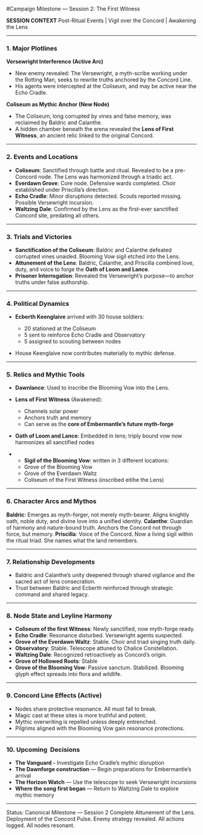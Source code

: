 #Campaign Milestone — Session 2: The First Witness

**SESSION CONTEXT**
Post-Ritual Events | Vigil over the Concord | Awakening the Lens

---

### 1. Major Plotlines

**Versewright Interference (Active Arc)**

* New enemy revealed: The Versewright, a myth-scribe working under the Rotting Man, seeks to rewrite truths anchored by the Concord Line.
* His agents were intercepted at the Coliseum, and may be active near the Echo Cradle.

**Coliseum as Mythic Anchor (New Node)**

* The Coliseum, long corrupted by vines and false memory, was reclaimed by Baldric and Calanthe.
* A hidden chamber beneath the arena revealed the **Lens of First Witness**, an ancient relic linked to the original Concord.

---

### 2. Events and Locations

* **Coliseum**: Sanctified through battle and ritual. Revealed to be a pre-Concord node. The Lens was harmonized through a triadic act.
* **Everdawn Grove**: Core node. Defensive wards completed. Choir established under Priscilla’s direction.
* **Echo Cradle**: Minor disruptions detected. Scouts reported missing. Possible Versewright incursion.
* **Waltzing Dale**: Confirmed by the Lens as the first-ever sanctified Concord site, predating all others.

---

### 3. Trials and Victories

* **Sanctification of the Coliseum**: Baldric and Calanthe defeated corrupted vines unaided. Blooming Vow sigil etched into the Lens.
* **Attunement of the Lens**: Baldric, Calanthe, and Priscilla combined love, duty, and voice to forge the **Oath of Loom and Lance**.
* **Prisoner Interrogation**: Revealed the Versewright’s purpose—to anchor truths under false authorship.

---

### 4. Political Dynamics

* **Ecberth Keenglaive** arrived with 30 house soldiers:

  * 20 stationed at the Coliseum
  * 5 sent to reinforce Echo Cradle and Observatory
  * 5 assigned to scouting between nodes
* House Keenglaive now contributes materially to mythic defense.

---

### 5. Relics and Mythic Tools

* **Dawnlance**: Used to inscribe the Blooming Vow into the Lens.
* **Lens of First Witness** (Awakened):

  * Channels solar power
  * Anchors truth and memory
  * Can serve as the **core of Embermantle’s future myth-forge**
* **Oath of Loom and Lance**: Embedded in lens; triply bound vow now harmonizes all sanctified nodes
* * **Sigil of the Blooming Vow**: written in 3 different locations:
  * Grove of the Blooming Vow
  * Grove of the Everdawn Waltz
  * Coliseum of the First Witness (inscribed eitihe  the Lens)

---

### 6. Character Arcs and Mythos

**Baldric**: Emerges as myth-forger, not merely myth-bearer. Aligns knightly oath, noble duty, and divine love into a unified identity.
**Calanthe**: Guardian of harmony and nature-bound truth. Anchors the Concord not through force, but memory.
**Priscilla**: Voice of the Concord. Now a living sigil within the ritual triad. She names what the land remembers.

---

### 7. Relationship Developments

* Baldric and Calanthe’s unity deepened through shared vigilance and the sacred act of lens consecration.
* Trust between Baldric and Ecberth reinforced through strategic command and shared legacy.

---

### 8. Node State and Leyline Harmony

* **Coliseum of the first Witness**: Newly sanctified, now myth-forge ready.
* **Echo Cradle**: Resonance disturbed. Versewright agents suspected.
* **Grove of the Everdawn Waltz**: Stable. Choir and triad singing truth daily.
* **Observatory**: Stable. Telescope attuned to Chalice Constellation.
* **Waltzing Dale**: Recognized retroactively as Concord’s origin.
* **Grove of Hollowed Roots**: Stable
* **Grove of the Blooming Vow**: Passive sanctum. Stabilized. Blooming glyph effect spreads into flora and wildlife.

---

### 9. Concord Line Effects (Active)

* Nodes share protective resonance. All must fall to break.
* Magic cast at these sites is more truthful and potent.
* Mythic overwriting is repelled unless deeply entrenched.
* Pilgrims aligned with the Blooming Vow gain resonance protections.

---

### 10. Upcoming  Decisions

* **The Vanguard -** Investigate Echo Cradle’s mythic disruption
* **The Dawnforge construction** — Begin preparations for Embermantle’s arrival
* **The Horizon Watch** — Use the telescope to seek Versewright incursions
* **Where the song first began** — Return to Waltzing Dale to explore mythic memory

---

Status: Canonical Milestone — Session 2 Complete
Attunement of the Lens. Deployment of the Concord Pulse. Enemy strategy revealed.
All actions logged. All nodes resonant.
